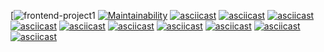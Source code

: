 [![frontend-project1](https://github.com/alvovich09/frontend-project-lvl1/workflows/frontend-project1/badge.svg) 
[![Maintainability](https://api.codeclimate.com/v1/badges/df6b0cfdc4622ffe6bff/maintainability)](https://codeclimate.com/github/alvovich09/frontend-project-lvl1/maintainability)
[![asciicast](https://asciinema.org/a/X5EqJWiWwSXipQPGYd6f8InZY.svg)](https://asciinema.org/a/X5EqJWiWwSXipQPGYd6f8InZY)
[![asciicast](https://asciinema.org/a/W89iiaMbwe4svuArvbiEISY2P.svg)](https://asciinema.org/a/W89iiaMbwe4svuArvbiEISY2P)
[![asciicast](https://asciinema.org/a/5UlpIL6cVwHfarSafoprxcsY4.svg)](https://asciinema.org/a/5UlpIL6cVwHfarSafoprxcsY4)
[![asciicast](https://asciinema.org/a/pMMoE9tJ9KuetLBEVfrOU38fa.svg)](https://asciinema.org/a/pMMoE9tJ9KuetLBEVfrOU38fa)
[![asciicast](https://asciinema.org/a/QTqX4rjVahu78aYpYeAcX1xWf.svg)](https://asciinema.org/a/QTqX4rjVahu78aYpYeAcX1xWf)
[![asciicast](https://asciinema.org/a/M0ITteB9B7jMhRYGE1aivO0lu.svg)](https://asciinema.org/a/M0ITteB9B7jMhRYGE1aivO0lu)
[![asciicast](https://asciinema.org/a/eRjeBoITFfN7Y6Nx34pDSi3eS.svg)](https://asciinema.org/a/eRjeBoITFfN7Y6Nx34pDSi3eS)
[![asciicast](https://asciinema.org/a/EoEPuOFAKT9iFTMPDNwzYcEUQ.svg)](https://asciinema.org/a/EoEPuOFAKT9iFTMPDNwzYcEUQ)
[![asciicast](https://asciinema.org/a/8WMBjjldfm7GtpBrG3dDaDU6Y.svg)](https://asciinema.org/a/8WMBjjldfm7GtpBrG3dDaDU6Y)
[![asciicast](https://asciinema.org/a/TsQZjoRcnrKGeVOVnOEyIf3qU.svg)](https://asciinema.org/a/TsQZjoRcnrKGeVOVnOEyIf3qU)